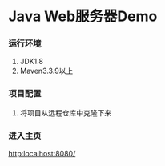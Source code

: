 # Java Web服务器Demo

### 运行环境

1. JDK1.8
2. Maven3.3.9以上

### 项目配置

1. 将项目从远程仓库中克隆下来

### 进入主页

[http:localhost:8080/](http:localhost:8080/)
